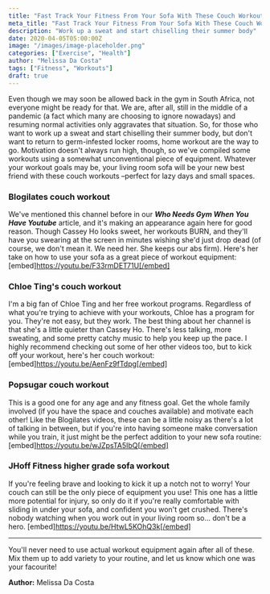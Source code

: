 ```yaml
---
title: "Fast Track Your Fitness From Your Sofa With These Couch Workouts"
meta_title: "Fast Track Your Fitness From Your Sofa With These Couch Workouts"
description: "Work up a sweat and start chiselling their summer body"
date: 2020-04-05T05:00:00Z
image: "/images/image-placeholder.png"
categories: ["Exercise", "Health"]
author: "Melissa Da Costa"
tags: ["Fitness", "Workouts"]
draft: true
---
```

Even though we may soon be allowed back in the gym in South Africa, not
everyone might be ready for that. We are, after all, still in the middle of a
pandemic (a fact which many are choosing to ignore nowadays) and resuming
normal activities only aggravates that situation. So, for those who want to
work up a sweat and start chiselling their summer body, but don't want to
return to germ-infested locker rooms, home workout are the way to go.
Motivation doesn't always run high, though, so we've compiled some workouts
using a somewhat unconventional piece of equipment. Whatever your workout
goals may be, your living room sofa will be your new best friend with these
couch workouts –perfect for lazy days and small spaces.

### Blogilates couch workout

We've mentioned this channel before in our **_Who Needs Gym When You Have
Youtube_** article, and it's making an appearance again here for good reason.
Though Cassey Ho looks sweet, her workouts BURN, and they'll have you swearing
at the screen in minutes wishing she'd just drop dead (of course, we don't
mean it. We need her. She keeps our abs firm). Here's her take on how to use
your sofa as a great piece of workout equipment:
[embed]https://youtu.be/F33rmDET71U[/embed]

### Chloe Ting's couch workout

I'm a big fan of Chloe Ting and her free workout programs. Regardless of what
you're trying to achieve with your workouts, Chloe has a program for you.
They're not easy, but they work. The best thing about her channel is that
she's a little quieter than Cassey Ho. There's less talking, more sweating,
and some pretty catchy music to help you keep up the pace. I highly recommend
checking out some of her other videos too, but to kick off your workout,
here's her couch workout: [embed]https://youtu.be/AenFz9fTdpg[/embed]

### Popsugar couch workout

This is a good one for any age and any fitness goal. Get the whole family
involved (if you have the space and couches available) and motivate each
other! Like the Blogilates videos, these can be a little noisy as there's a
lot of talking in between, but if you're into having someone make conversation
while you train, it just might be the perfect addition to your new sofa
routine: [embed]https://youtu.be/wJZpsTA5IbQ[/embed]

### JHoff Fitness higher grade sofa workout

If you're feeling brave and looking to kick it up a notch not to worry! Your
couch can still be the only piece of equipment you use! This one has a little
more potential for injury, so only do it if you're really comfortable with
sliding in under your sofa, and confident you won't get crushed. There's
nobody watching when you work out in your living room so... don't be a hero.
[embed]https://youtu.be/HtwL5KOhQ3k[/embed]

* * *

You'll never need to use actual workout equipment again after all of these.
Mix them up to add variety to your routine, and let us know which one was your
facourite!



**Author:** Melissa Da Costa